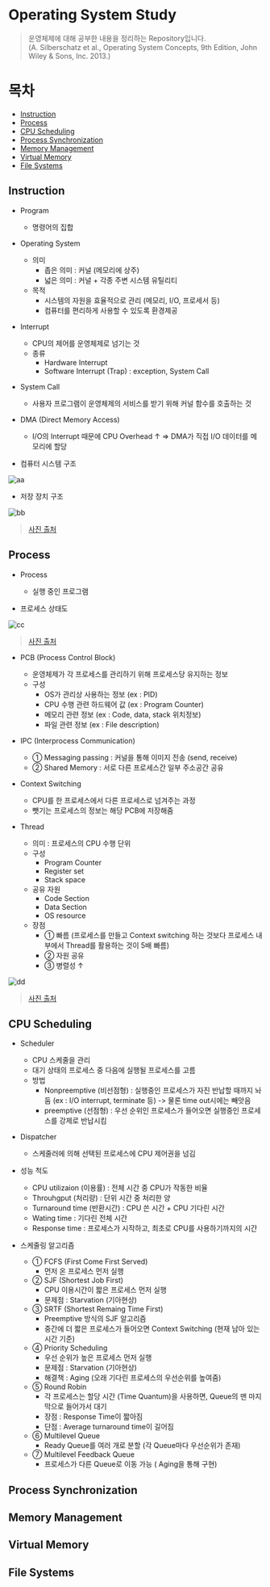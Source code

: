 # Operating System Study
> 운영체제에 대해 공부한 내용을 정리하는 Repository입니다.<br>
> (A. Silberschatz et al., Operating System Concepts, 9th Edition, John Wiley & Sons, Inc. 2013.)

# 목차

- [Instruction](#Instruction)
- [Process](#Process)
- [CPU Scheduling](#CPU-Scheduling)
- [Process Synchronization](#Process-Synchronization)
- [Memory Management](#Memory-Management)
- [Virtual Memory](#Virtual-Memory)
- [File Systems](#File-Systems)


## Instruction

- Program 
  - 명령어의 집합

- Operating System
  - 의미
    - 좁은 의미 : 커널 (메모리에 상주)
    - 넓은 의미 : 커널 + 각종 주변 시스템 유틸리티
  - 목적
    - 시스템의 자원을 효율적으로 관리 (메모리, I/O, 프로세서 등)
    - 컴퓨터를 편리하게 사용할 수 있도록 환경제공

- Interrupt
  - CPU의 제어를 운영체제로 넘기는 것
  - 종류
    - Hardware Interrupt
    - Software Interrupt (Trap) : exception, System Call

- System Call
  - 사용자 프로그램이 운영체제의 서비스를 받기 위해 커널 함수를 호출하는 것

- DMA (Direct Memory Access)
    - I/O의 Interrupt 때문에 CPU Overhead ↑ => DMA가 직접 I/O 데이터를 메모리에 할당

- 컴퓨터 시스템 구조

![aa](https://user-images.githubusercontent.com/48644958/123042648-1888bd80-d432-11eb-9b32-7e64b98ee1c4.png)

- 저장 장치 구조

![bb](https://user-images.githubusercontent.com/48644958/123043029-a6fd3f00-d432-11eb-8167-275d9b2cc022.png)

> [사진 출처](https://programmer-student.tistory.com/8)

## Process

- Process
  - 실행 중인 프로그램

- 프로세스 상태도

![cc](https://user-images.githubusercontent.com/48644958/123043377-2854d180-d433-11eb-8670-6be5780e0ce6.jpeg)
> [사진 출처](https://jhnyang.tistory.com/7)

- PCB (Process Control Block)
  - 운영체제가 각 프로세스를 관리하기 위해 프로세스당 유지하는 정보
  - 구성
    - OS가 관리상 사용하는 정보 (ex : PID)
    - CPU 수행 관련 하드웨어 값 (ex : Program Counter)
    - 메모리 관련 정보 (ex : Code, data, stack 위치정보)
    - 파일 관련 정보 (ex : File description)

- IPC (Interprocess Communication)
  - ① Messaging passing : 커널을 통해 이미지 전송 (send, receive)
  - ② Shared Memory : 서로 다른 프로세스간 일부 주소공간 공유

- Context Switching
  - CPU를 한 프로세스에서 다른 프로세스로 넘겨주는 과정
  - 뺏기는 프로세스의 정보는 해당 PCB에 저장해줌

- Thread
  - 의미 : 프로세스의 CPU 수행 단위
  - 구성
    - Program Counter 
    - Register set
    - Stack space
  - 공유 자원
    - Code Section
    - Data Section
    - OS resource
  - 장점
    - ① 빠름 (프로세스를 만들고 Context switching 하는 것보다 프로세스 내부에서 Thread를 활용하는 것이 5배 빠름)
    - ② 자원 공유
    - ③ 병렬성 ↑

![dd](https://user-images.githubusercontent.com/48644958/123044386-88984300-d434-11eb-9b8e-d6e35e5795b2.jpg)
> [사진 출처](https://m.blog.naver.com/three_letter/220333796848)
> 
## CPU Scheduling

- Scheduler
  - CPU 스케줄을 관리
  - 대기 상태의 프로세스 중 다음에 실행될 프로세스를 고름
  - 방법
    - Nonpreemptive (비선점형) : 실행중인 프로세스가 자진 반납할 때까지 놔둠 (ex : I/O interrupt, terminate 등) -> 물론 time out시에는 빼앗음
    - preemptive (선점형) : 우선 순위인 프로세스가 들어오면 실행중인 프로세스를 강제로 반납시킴
- Dispatcher
  - 스케줄러에 의해 선택된 프로세스에 CPU 제어권을 넘김

- 성능 척도
  - CPU utilizaion (이용률) : 전체 시간 중 CPU가 작동한 비율
  - Throuhgput (처리량) : 단위 시간 중 처리한 양
  - Turnaround time (반환시간) : CPU 쓴 시간 + CPU 기다린 시간
  - Wating time : 기다린 전체 시간
  - Response time : 프로세스가 시작하고, 최초로 CPU를 사용하기까지의 시간

- 스케줄링 알고리즘
  - ① FCFS (First Come First Served)
    - 먼저 온 프로세스 먼저 실행
  - ② SJF (Shortest Job First)
    - CPU 이용시간이 짧은 프로세스 먼저 실행
    - 문제점 : Starvation (기아현상)
  - ③ SRTF (Shortest Remaing Time First)
    - Preemptive 방식의 SJF 알고리즘
    - 중간에 더 짧은 프로세스가 들어오면 Context Switching (현재 남아 있는 시간 기준)
  - ④ Priority Scheduling
    - 우선 순위가 높은 프로세스 먼저 실행
    - 문제점 : Starvation (기아현상)
    - 해결책 : Aging (오래 기다린 프로세스의 우선순위를 높여줌)
  - ⑤ Round Robin
    - 각 프로세스는 할당 시간 (Time Quantum)을 사용하면, Queue의 맨 마지막으로 들어가서 대기
    - 장점 : Response Time이 짧아짐
    - 단점 : Average turnaround time이 길어짐
  - ⑥ Multilevel Queue
    - Ready Queue를 여러 개로 분할 (각 Queue마다 우선순위가 존재)
  - ⑦ Multilevel Feedback Queue
    - 프로세스가 다른 Queue로 이동 가능 ( Aging을 통해 구현)


## Process Synchronization

## Memory Management

## Virtual Memory

## File Systems

